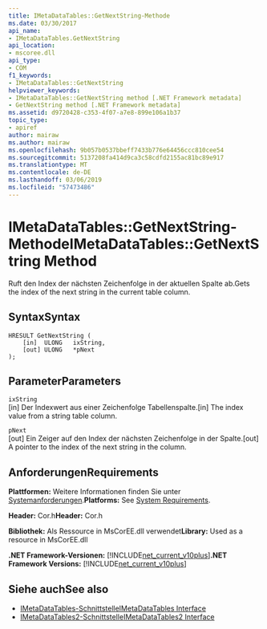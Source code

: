 ```yaml
---
title: IMetaDataTables::GetNextString-Methode
ms.date: 03/30/2017
api_name:
- IMetaDataTables.GetNextString
api_location:
- mscoree.dll
api_type:
- COM
f1_keywords:
- IMetaDataTables::GetNextString
helpviewer_keywords:
- IMetaDataTables::GetNextString method [.NET Framework metadata]
- GetNextString method [.NET Framework metadata]
ms.assetid: d9720428-c353-4f07-a7e8-899e106a1b37
topic_type:
- apiref
author: mairaw
ms.author: mairaw
ms.openlocfilehash: 9b057b0537bbeff7433b776e64456ccc810cee54
ms.sourcegitcommit: 5137208fa414d9ca3c58cdfd2155ac81bc89e917
ms.translationtype: MT
ms.contentlocale: de-DE
ms.lasthandoff: 03/06/2019
ms.locfileid: "57473486"
---
```

# <a name="imetadatatablesgetnextstring-method"></a><span data-ttu-id="11731-102">IMetaDataTables::GetNextString-Methode</span><span class="sxs-lookup"><span data-stu-id="11731-102">IMetaDataTables::GetNextString Method</span></span>
<span data-ttu-id="11731-103">Ruft den Index der nächsten Zeichenfolge in der aktuellen Spalte ab.</span><span class="sxs-lookup"><span data-stu-id="11731-103">Gets the index of the next string in the current table column.</span></span>  
  
## <a name="syntax"></a><span data-ttu-id="11731-104">Syntax</span><span class="sxs-lookup"><span data-stu-id="11731-104">Syntax</span></span>  
  
```  
HRESULT GetNextString (   
    [in]  ULONG   ixString,  
    [out] ULONG   *pNext  
);  
```  
  
## <a name="parameters"></a><span data-ttu-id="11731-105">Parameter</span><span class="sxs-lookup"><span data-stu-id="11731-105">Parameters</span></span>  
 `ixString`  
 <span data-ttu-id="11731-106">[in] Der Indexwert aus einer Zeichenfolge Tabellenspalte.</span><span class="sxs-lookup"><span data-stu-id="11731-106">[in] The index value from a string table column.</span></span>  
  
 `pNext`  
 <span data-ttu-id="11731-107">[out] Ein Zeiger auf den Index der nächsten Zeichenfolge in der Spalte.</span><span class="sxs-lookup"><span data-stu-id="11731-107">[out] A pointer to the index of the next string in the column.</span></span>  
  
## <a name="requirements"></a><span data-ttu-id="11731-108">Anforderungen</span><span class="sxs-lookup"><span data-stu-id="11731-108">Requirements</span></span>  
 <span data-ttu-id="11731-109">**Plattformen:** Weitere Informationen finden Sie unter [Systemanforderungen](../../../../docs/framework/get-started/system-requirements.md).</span><span class="sxs-lookup"><span data-stu-id="11731-109">**Platforms:** See [System Requirements](../../../../docs/framework/get-started/system-requirements.md).</span></span>  
  
 <span data-ttu-id="11731-110">**Header:** Cor.h</span><span class="sxs-lookup"><span data-stu-id="11731-110">**Header:** Cor.h</span></span>  
  
 <span data-ttu-id="11731-111">**Bibliothek:** Als Ressource in MsCorEE.dll verwendet</span><span class="sxs-lookup"><span data-stu-id="11731-111">**Library:** Used as a resource in MsCorEE.dll</span></span>  
  
 <span data-ttu-id="11731-112">**.NET Framework-Versionen:** [!INCLUDE[net_current_v10plus](../../../../includes/net-current-v10plus-md.md)]</span><span class="sxs-lookup"><span data-stu-id="11731-112">**.NET Framework Versions:** [!INCLUDE[net_current_v10plus](../../../../includes/net-current-v10plus-md.md)]</span></span>  
  
## <a name="see-also"></a><span data-ttu-id="11731-113">Siehe auch</span><span class="sxs-lookup"><span data-stu-id="11731-113">See also</span></span>
- [<span data-ttu-id="11731-114">IMetaDataTables-Schnittstelle</span><span class="sxs-lookup"><span data-stu-id="11731-114">IMetaDataTables Interface</span></span>](../../../../docs/framework/unmanaged-api/metadata/imetadatatables-interface.md)
- [<span data-ttu-id="11731-115">IMetaDataTables2-Schnittstelle</span><span class="sxs-lookup"><span data-stu-id="11731-115">IMetaDataTables2 Interface</span></span>](../../../../docs/framework/unmanaged-api/metadata/imetadatatables2-interface.md)
